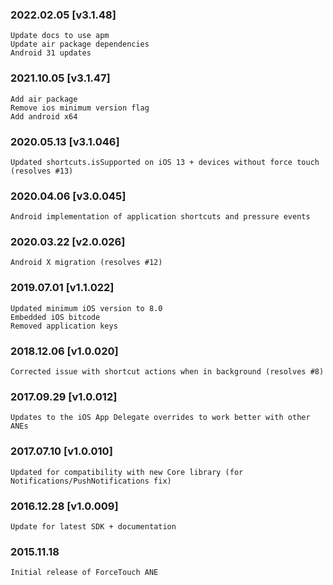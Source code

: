 ### 2022.02.05 [v3.1.48]

```
Update docs to use apm
Update air package dependencies
Android 31 updates
```

### 2021.10.05 [v3.1.47]

```
Add air package
Remove ios minimum version flag
Add android x64
```



### 2020.05.13 [v3.1.046]

```
Updated shortcuts.isSupported on iOS 13 + devices without force touch (resolves #13)
```


### 2020.04.06 [v3.0.045]

```
Android implementation of application shortcuts and pressure events
```


### 2020.03.22 [v2.0.026]

```
Android X migration (resolves #12)
```


### 2019.07.01 [v1.1.022]

```
Updated minimum iOS version to 8.0 
Embedded iOS bitcode
Removed application keys 
```


### 2018.12.06 [v1.0.020]

```
Corrected issue with shortcut actions when in background (resolves #8)
```


### 2017.09.29 [v1.0.012]

```
Updates to the iOS App Delegate overrides to work better with other ANEs
```


### 2017.07.10 [v1.0.010]

```
Updated for compatibility with new Core library (for Notifications/PushNotifications fix)
```


### 2016.12.28 [v1.0.009]

```
Update for latest SDK + documentation
```


### 2015.11.18

```
Initial release of ForceTouch ANE
```
